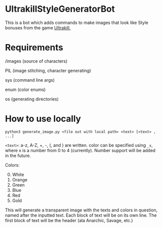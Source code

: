 # UltrakillStyleGeneratorBot

This is a bot which adds commands to make images that look like Style bonuses from the game [Ultrakill.](devilmayquake.com)

# Requirements
/images (source of characters)

PIL (image stitching, character generating)

sys (command line args)

enum (color enums)

os (generating directories)

# How to use locally
```python3 generate_image.py <file out with local path> <text> [<text> , ...]```

`<text>`: a-z, A-Z, +, -, (, and ) are written. color can be specified using `_x`, where x is a number from 0 to 4 (currently). Number support will be added in the future.

Colors:

0. White
1. Orange
2. Green
3. Blue
4. Red
5. Gold


This will generate a transparent image with the texts and colors in question, named after the inputted text. Each block of text will be on its own line. The first block of text will be the header (ala Anarchic, Savage, etc.)